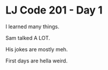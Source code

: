 # LJ Code 201 - Day 1

I learned many things.

Sam talked A LOT.

His jokes are mostly meh.

First days are hella weird.
